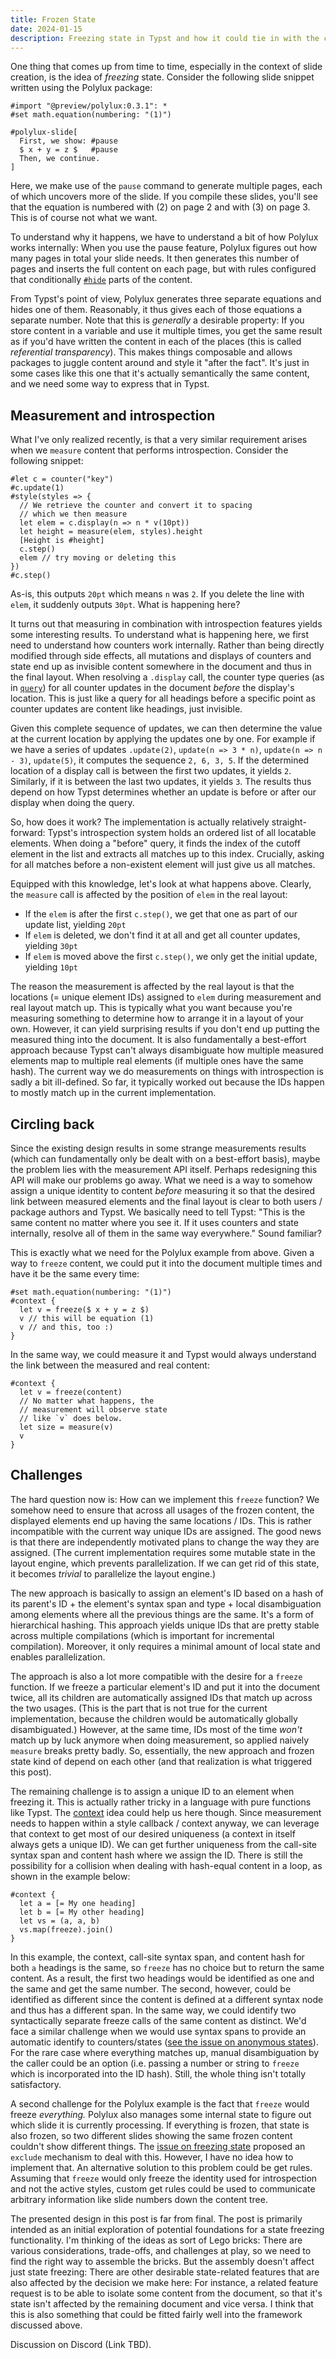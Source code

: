 ```yaml
---
title: Frozen State
date: 2024-01-15
description: Freezing state in Typst and how it could tie in with the context idea.
---
```


One thing that comes up from time to time, especially in the context of slide creation, is the idea of _freezing_ state.
Consider the following slide snippet written using the Polylux package:

```typ
#import "@preview/polylux:0.3.1": *
#set math.equation(numbering: "(1)")

#polylux-slide[
  First, we show: #pause
  $ x + y = z $   #pause
  Then, we continue.
]
```

Here, we make use of the `pause` command to generate multiple pages, each of which uncovers more of the slide.
If you compile these slides, you'll see that the equation is numbered with (2) on page 2 and with (3) on page 3.
This is of course not what we want.

To understand why it happens, we have to understand a bit of how Polylux works internally:
When you use the pause feature, Polylux figures out how many pages in total your slide needs.
It then generates this number of pages and inserts the full content on each page, but with rules configured that conditionally [`#hide`] parts of the content.

From Typst's point of view, Polylux generates three separate equations and hides one of them.
Reasonably, it thus gives each of those equations a separate number.
Note that this is _generally_ a desirable property:
If you store content in a variable and use it multiple times, you get the same result as if you'd have written the content in each of the places (this is called _referential transparency_).
This makes things composable and allows packages to juggle content around and style it "after the fact".
It's just in some cases like this one that it's actually semantically the same content, and we need some way to express that in Typst.

## Measurement and introspection
What I've only realized recently, is that a very similar requirement arises when we `measure` content that performs introspection.
Consider the following snippet:

```typ
#let c = counter("key")
#c.update(1)
#style(styles => {
  // We retrieve the counter and convert it to spacing
  // which we then measure
  let elem = c.display(n => n * v(10pt))
  let height = measure(elem, styles).height
  [Height is #height]
  c.step()
  elem // try moving or deleting this
})
#c.step()
```

As-is, this outputs `20pt` which means `n` was `2`.
If you delete the line with `elem`, it suddenly outputs `30pt`.
What is happening here?

It turns out that measuring in combination with introspection features yields some interesting results.
To understand what is happening here, we first need to understand how counters work internally.
Rather than being directly modified through side effects, all mutations and displays of counters and state end up as invisible content somewhere in the document and thus in the final layout.
When resolving a `.display` call, the counter type queries (as in [`query`]) for all counter updates in the document _before_ the display's location.
This is just like a query for all headings before a specific point as counter updates are content like headings, just invisible.

Given this complete sequence of updates, we can then determine the value at the current location by applying the updates one by one.
For example if we have a series of updates `.update(2)`, `update(n => 3 * n)`, `update(n => n - 3)`, `update(5)`, it computes the sequence `2, 6, 3, 5`.
If the determined location of a display call is between the first two updates, it yields `2`.
Similarly, if it is between the last two updates, it yields `3`.
The results thus depend on how Typst determines whether an update is before or after our display when doing the query.

So, how does it work? The implementation is actually relatively straight-forward:
Typst's introspection system holds an ordered list of all locatable elements.
When doing a "before" query, it finds the index of the cutoff element in the list and extracts all matches up to this index.
Crucially, asking for all matches before a non-existent element will just give us all matches.

Equipped with this knowledge, let's look at what happens above.
Clearly, the `measure` call is affected by the position of `elem` in the real layout:

- If the `elem` is after the first `c.step()`, we get that one as part of our update list, yielding `20pt`
- If `elem` is deleted, we don't find it at all and get all counter updates, yielding `30pt`
- If `elem` is moved above the first `c.step()`, we only get the initial update, yielding `10pt`

The reason the measurement is affected by the real layout is that the locations (= unique element IDs) assigned to `elem` during measurement and real layout match up.
This is typically what you want because you're measuring something to determine how to arrange it in a layout of your own.
However, it can yield surprising results if you don't end up putting the measured thing into the document.
It is also fundamentally a best-effort approach because Typst can't always disambiguate how multiple measured elements map to multiple real elements (if multiple ones have the same hash).
The current way we do measurements on things with introspection is sadly a bit ill-defined.
So far, it typically worked out because the IDs happen to mostly match up in the current implementation.

## Circling back
Since the existing design results in some strange measurements results (which can fundamentally only be dealt with on a best-effort basis), maybe the problem lies with the measurement API itself.
Perhaps redesigning this API will make our problems go away.
What we need is a way to somehow assign a unique identity to content _before_ measuring it so that the desired link between measured elements and the final layout is clear to both users / package authors and Typst.
We basically need to tell Typst:
"This is the same content no matter where you see it.
If it uses counters and state internally, resolve all of them in the same way everywhere."
Sound familiar?

This is exactly what we need for the Polylux example from above.
Given a way to `freeze` content, we could put it into the document multiple times and have it be the same every time:
```typ
#set math.equation(numbering: "(1)")
#context {
  let v = freeze($ x + y = z $)
  v // this will be equation (1)
  v // and this, too :)
}
```

In the same way, we could measure it and Typst would always understand the link between the measured and real content:
```typ
#context {
  let v = freeze(content)
  // No matter what happens, the
  // measurement will observe state
  // like `v` does below.
  let size = measure(v)
  v
}
```

## Challenges
The hard question now is: How can we implement this `freeze` function?
We somehow need to ensure that across all usages of the frozen content, the displayed elements end up having the same locations / IDs.
This is rather incompatible with the current way unique IDs are assigned.
The good news is that there are independently motivated plans to change the way they are assigned.
(The current implementation requires some mutable state in the layout engine, which prevents parallelization. If we can get rid of this state, it becomes _trivial_ to parallelize the layout engine.)

The new approach is basically to assign an element's ID based on a hash of its parent's ID + the element's syntax span and type + local disambiguation among elements where all the previous things are the same.
It's a form of hierarchical hashing.
This approach yields unique IDs that are pretty stable across multiple compilations (which is important for incremental compilation).
Moreover, it only requires a minimal amount of local state and enables parallelization.

The approach is also a lot more compatible with the desire for a `freeze` function.
If we freeze a particular element's ID and put it into the document twice, all its children are automatically assigned IDs that match up across the two usages. (This is the part that is not true for the current implementation, because the children would be automatically globally disambiguated.)
However, at the same time, IDs most of the time _won't_ match up by luck anymore when doing measurement, so applied naively `measure` breaks pretty badly.
So, essentially, the new approach and frozen state kind of depend on each other (and that realization is what triggered this post).

The remaining challenge is to assign a unique ID to an element when freezing it.
This is actually rather tricky in a language with pure functions like Typst.
The [context] idea could help us here though.
Since measurement needs to happen within a style callback / context anyway, we can leverage that context to get most of our desired uniqueness (a context in itself always gets a unique ID).
We can get further uniqueness from the call-site syntax span and content hash where we assign the ID.
There is still the possibility for a collision when dealing with hash-equal content in a loop, as shown in the example below:

```typ
#context {
  let a = [= My one heading]
  let b = [= My other heading]
  let vs = (a, a, b)
  vs.map(freeze).join()
}
```

In this example, the context, call-site syntax span, and content hash for both `a` headings is the same, so `freeze` has no choice but to return the same content.
As a result, the first two headings would be identified as one and the same and get the same number.
The second, however, could be identified as different since the content is defined at a different syntax node and thus has a different span.
In the same way, we could identify two syntactically separate freeze calls of the same content as distinct.
We'd face a similar challenge when we would use syntax spans to provide an automatic identify to counters/states ([see the issue on anonymous states](https://github.com/typst/typst/issues/2425)).
For the rare case where everything matches up, manual disambiguation by the caller could be an option (i.e. passing a number or string to `freeze` which is incorporated into the ID hash).
Still, the whole thing isn't totally satisfactory.

A second challenge for the Polylux example is the fact that `freeze` would freeze _everything._
Polylux also manages some internal state to figure out which slide it is currently processing.
If everything is frozen, that state is also frozen, so two different slides showing the same frozen content couldn't show different things.
The [issue on freezing state](https://github.com/typst/typst/issues/1841) proposed an `exclude` mechanism to deal with this.
However, I have no idea how to implement that.
An alternative solution to this problem could be get rules.
Assuming that `freeze` would only freeze the identity used for introspection and not the active styles, custom get rules could be used to communicate arbitrary information like slide numbers down the content tree.

The presented design in this post is far from final.
The post is primarily intended as an initial exploration of potential foundations for a state freezing functionality.
I'm thinking of the ideas as sort of Lego bricks:
There are various considerations, trade-offs, and challenges at play, so we need to find the right way to assemble the bricks.
But the assembly doesn't affect just state freezing:
There are other desirable state-related features that are also affected by the decision we make here:
For instance, a related feature request is to be able to isolate some content from the document, so that it's state isn't affected by the remaining document and vice versa.
I think that this is also something that could be fitted fairly well into the framework discussed above.

Discussion on Discord (Link TBD).

[context]: /posts/types-and-context/
[`#hide`]: https://typst.app/docs/reference/layout/hide/
[`query`]: https://typst.app/docs/reference/introspection/query/
[anonymous states]: https://github.com/typst/typst/issues/2425
